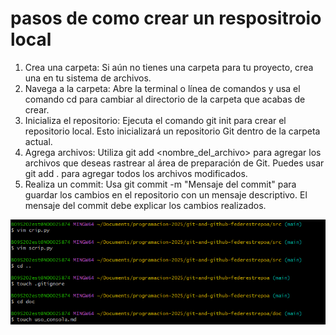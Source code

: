 # pasos de como crear un respositroio local 

1. Crea una carpeta:
Si aún no tienes una carpeta para tu proyecto, crea una en tu sistema de archivos. 
2. Navega a la carpeta:
Abre la terminal o línea de comandos y usa el comando cd para cambiar al directorio de la carpeta que acabas de crear. 
3. Inicializa el repositorio:
Ejecuta el comando git init para crear el repositorio local. Esto inicializará un repositorio Git dentro de la carpeta actual. 
4. Agrega archivos:
Utiliza git add <nombre_del_archivo> para agregar los archivos que deseas rastrear al área de preparación de Git. Puedes usar git add . para agregar todos los archivos modificados. 
5. Realiza un commit:
Usa git commit -m "Mensaje del commit" para guardar los cambios en el repositorio con un mensaje descriptivo. El mensaje del commit debe explicar los cambios realizados. 

![alt text](<../images/Captura de pantalla 2025-07-24 110440.png>)
